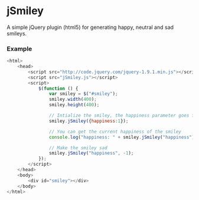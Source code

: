 jSmiley
=======

A simple jQuery plugin (html5) for generating happy, neutral and sad smileys.

### Example
`````javascript
<html>
	<head>
		<script src="http://code.jquery.com/jquery-1.9.1.min.js"></script>
		<script src="jSmiley.js"></script>
		<script>
			$(function () {
				var smiley = $("#smiley");
				smiley.width(400);
				smiley.height(400);

				// Intialize the smiley, the happiness parameter goes from -1 (sad) to 1 (happy).
				smiley.jSmiley({happiness:1});

				// You can get the current happiness of the smiley
				console.log("happiness: " + smiley.jSmiley("happiness"));

				// Make the smiley sad
				smiley.jSmiley("happiness", -1);
			});
		</script>
	</head>
	<body>
		<div id="smiley"></div>
	</body>
</html>
`````